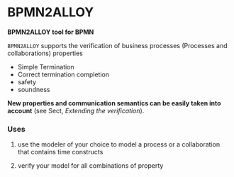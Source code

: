 # BPMN2ALLOY
**BPMN2ALLOY tool for BPMN**

`BPMN2ALLOY` supports the verification of business processes (Processes and collaborations) properties

- Simple Termination
- Correct termination completion
- safety
- soundness

**New properties and communication semantics can be easily taken into account** (see Sect, *Extending the verification*).

### Uses

1. use the modeler of your choice to model a process or a collaboration that contains time constructs

2. verify your model for all combinations of property 

